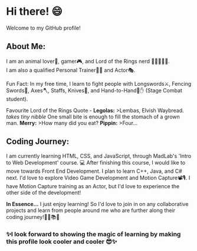 # Hi there! 😄

Welcome to my GitHub profile!

## About Me:
I am an animal lover🐶, gamer🎮, and Lord of the Rings nerd 🧝🧙‍♂️💍🥔.  
I am also a qualified Personal Trainer🏋️‍♀️ and Actor🎭.

Fun Fact: In my free time, I learn to fight people with Longswords⚔️, Fencing Swords🤺, Axes🪓, Staffs, Knives🔪, and Hand-to-Hand🤜✋ (Stage Combat student).

Favourite Lord of the Rings Quote - 
__Legolas:__ >Lembas, Elvish Waybread. *takes tiny nibble* One small bite is enough to fill the stomach of a grown man.
__Merry:__ >How many did you eat?
__Pippin:__ >Four...

## Coding Journey:
I am currently learning HTML, CSS, and JavaScript, through MadLab's 'Intro to Web Development' course. 💻
After finishing this course, I would like to move towards Front End Development.
I plan to learn C++, Java, and C# next. I'd love to explore Video Game Development and Motion Capture📽️🎙️.
I have Motion Capture training as an Actor, but I'd love to experience the other side of the development!

__In Essence...__
I just enjoy learning! So I'd love to join in on any collaborative projects and learn from people around me who are further along their coding journey!👩‍🎓📚📓

### ✨I look forward to showing the magic of learning by making this profile look cooler and cooler 😎✨
